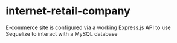 # internet-retail-company
E-commerce site is configured via a working Express.js API to use Sequelize to interact with a MySQL database
